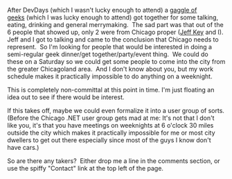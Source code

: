 After DevDays (which I wasn't lucky enough to attend) a [gaggle of
geeks](http://weblogs.asp.net/mhawley/archive/2004/03/11/87955.aspx) (which
I was lucky enough to attend) got together for some talking, eating,
drinking and general merrymaking.  The sad part was that out of the 6
people that showed up, only 2 were from Chicago proper ([Jeff
Key](http://weblogs.asp.net/jkey) and I).  Jeff and I got to talking and
came to the conclusion that Chicago needs to represent.  So I'm looking
for people that would be interested in doing a semi-regular geek
dinner/get together/party/event thing.  We could do these on a Saturday
so we could get some people to come into the city from the greater
Chicagoland area.  And I don't know about you, but my work schedule
makes it practically impossible to do anything on a weeknight.

This is completely non-committal at this point in time. I'm just
floating an idea out to see if there would be interest.

If this takes off, maybe we could even formalize it into a user group of
sorts. (Before the Chicago .NET user group gets mad at me: It's not that
I don't like you, it's that you have meetings on weeknights at 6 o'clock
30 miles outside the city which makes it practically impossible for me
or most city dwellers to get out there especially since most of the guys
I know don't have cars.)

So are there any takers?  Either drop me a line in the comments section,
or use the spiffy "Contact" link at the top left of the page.
